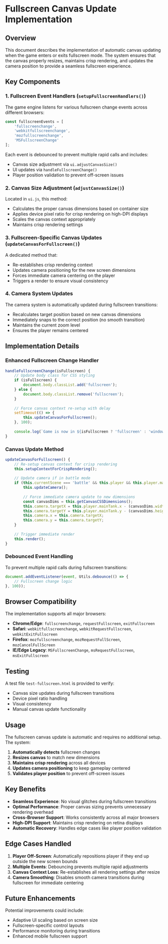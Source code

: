 # Fullscreen Canvas Update Implementation

## Overview

This document describes the implementation of automatic canvas updating when the game enters or exits fullscreen mode. The system ensures that the canvas properly resizes, maintains crisp rendering, and updates the camera position to provide a seamless fullscreen experience.

## Key Components

### 1. Fullscreen Event Handlers (`setupFullscreenHandlers()`)

The game engine listens for various fullscreen change events across different browsers:

```javascript
const fullscreenEvents = [
    'fullscreenchange',
    'webkitfullscreenchange',
    'mozfullscreenchange',
    'MSFullscreenChange'
];
```

Each event is debounced to prevent multiple rapid calls and includes:
- Canvas size adjustment via `ui.adjustCanvasSize()`
- UI updates via `handleFullscreenChange()`
- Player position validation to prevent off-screen issues

### 2. Canvas Size Adjustment (`adjustCanvasSize()`)

Located in `ui.js`, this method:
- Calculates the proper canvas dimensions based on container size
- Applies device pixel ratio for crisp rendering on high-DPI displays
- Scales the canvas context appropriately
- Maintains crisp rendering settings

### 3. Fullscreen-Specific Canvas Updates (`updateCanvasForFullscreen()`)

A dedicated method that:
- Re-establishes crisp rendering context
- Updates camera positioning for the new screen dimensions
- Forces immediate camera centering on the player
- Triggers a render to ensure visual consistency

### 4. Camera System Updates

The camera system is automatically updated during fullscreen transitions:
- Recalculates target position based on new canvas dimensions
- Immediately snaps to the correct position (no smooth transition)
- Maintains the current zoom level
- Ensures the player remains centered

## Implementation Details

### Enhanced Fullscreen Change Handler

```javascript
handleFullscreenChange(isFullscreen) {
    // Update body class for CSS styling
    if (isFullscreen) {
        document.body.classList.add('fullscreen');
    } else {
        document.body.classList.remove('fullscreen');
    }
    
    // Force canvas context re-setup with delay
    setTimeout(() => {
        this.updateCanvasForFullscreen();
    }, 100);
    
    console.log(`Game is now in ${isFullscreen ? 'fullscreen' : 'windowed'} mode`);
}
```

### Canvas Update Method

```javascript
updateCanvasForFullscreen() {
    // Re-setup canvas context for crisp rendering
    this.setupContextForCrispRendering();
    
    // Update camera if in battle mode
    if (this.currentScene === 'battle' && this.player && this.player.mainTank) {
        this.updateCamera();
        
        // Force immediate camera update to new dimensions
        const canvasDims = this.getCanvasCSSDimensions();
        this.camera.targetX = this.player.mainTank.x - (canvasDims.width / 2) / this.camera.zoom;
        this.camera.targetY = this.player.mainTank.y - (canvasDims.height / 2) / this.camera.zoom;
        this.camera.x = this.camera.targetX;
        this.camera.y = this.camera.targetY;
    }
    
    // Trigger immediate render
    this.render();
}
```

### Debounced Event Handling

To prevent multiple rapid calls during fullscreen transitions:

```javascript
document.addEventListener(event, Utils.debounce(() => {
    // Fullscreen change logic
}, 100));
```

## Browser Compatibility

The implementation supports all major browsers:
- **Chrome/Edge**: `fullscreenchange`, `requestFullscreen`, `exitFullscreen`
- **Safari**: `webkitfullscreenchange`, `webkitRequestFullscreen`, `webkitExitFullscreen`
- **Firefox**: `mozfullscreenchange`, `mozRequestFullScreen`, `mozCancelFullScreen`
- **IE/Edge Legacy**: `MSFullscreenChange`, `msRequestFullscreen`, `msExitFullscreen`

## Testing

A test file `test-fullscreen.html` is provided to verify:
- Canvas size updates during fullscreen transitions
- Device pixel ratio handling
- Visual consistency
- Manual canvas update functionality

## Usage

The fullscreen canvas update is automatic and requires no additional setup. The system:

1. **Automatically detects** fullscreen changes
2. **Resizes canvas** to match new dimensions
3. **Maintains crisp rendering** across all devices
4. **Updates camera positioning** to keep gameplay centered
5. **Validates player position** to prevent off-screen issues

## Key Benefits

- **Seamless Experience**: No visual glitches during fullscreen transitions
- **Optimal Performance**: Proper canvas sizing prevents unnecessary rendering overhead
- **Cross-Browser Support**: Works consistently across all major browsers
- **High-DPI Support**: Maintains crisp rendering on retina displays
- **Automatic Recovery**: Handles edge cases like player position validation

## Edge Cases Handled

1. **Player Off-Screen**: Automatically repositions player if they end up outside the new screen bounds
2. **Multiple Events**: Debouncing prevents multiple rapid adjustments
3. **Canvas Context Loss**: Re-establishes all rendering settings after resize
4. **Camera Smoothing**: Disables smooth camera transitions during fullscreen for immediate centering

## Future Enhancements

Potential improvements could include:
- Adaptive UI scaling based on screen size
- Fullscreen-specific control layouts
- Performance monitoring during transitions
- Enhanced mobile fullscreen support